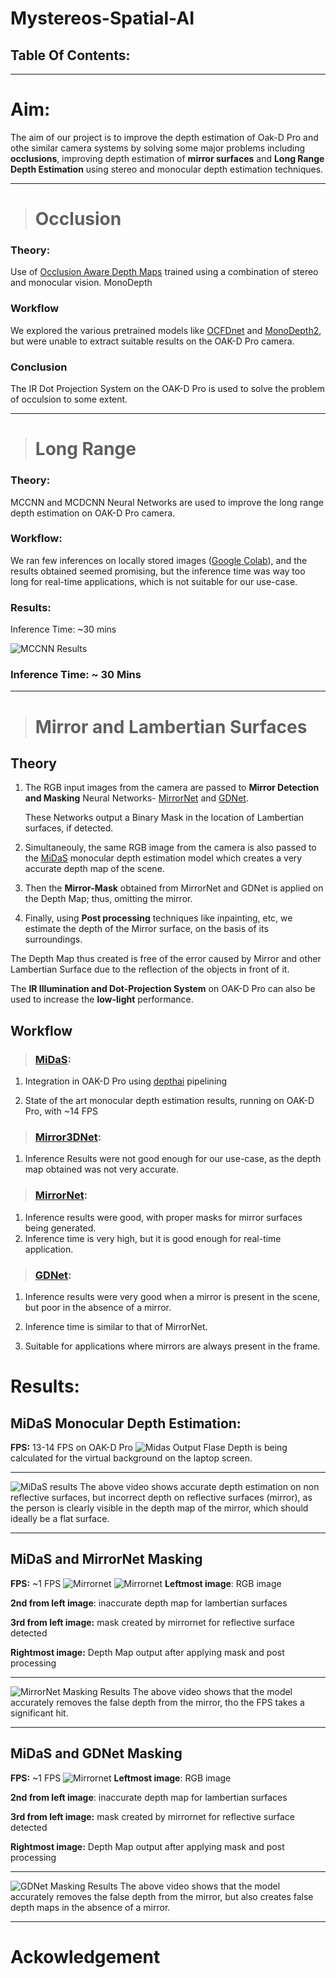 # Mystereos-Spatial-AI

## Table Of Contents:

---


# **Aim:** 
The aim of our project is to improve the depth estimation of Oak-D Pro and othe similar camera systems by solving some major problems including **occlusions**, improving depth estimation of **mirror surfaces** and **Long Range Depth Estimation** using stereo and monocular depth estimation techniques.

---

> # Occlusion
### **Theory:**
Use of [Occlusion Aware Depth Maps](https://paperswithcode.com/paper/learning-occlusion-aware-coarse-to-fine-depth) trained using a combination of stereo and monocular vision.
MonoDepth

### **Workflow**
We explored the various pretrained models like [OCFDnet](https://arxiv.org/abs/2203.10925) and [MonoDepth2](https://arxiv.org/abs/1806.01260), but were unable to extract suitable results on the OAK-D Pro camera.

### **Conclusion**
The IR Dot Projection System on the OAK-D Pro is used to solve the problem of occulsion to some extent.

---

> # Long Range
### **Theory:**
MCCNN and MCDCNN Neural Networks are used to improve the long range depth estimation on OAK-D Pro camera.

### **Workflow:**
We ran few inferences on locally stored images ([Google Colab](https://colab.research.google.com/drive/1hdsLAY-AiK5YD3sXDgfykD-_YJQTkf-P?usp=sharing)), and the results obtained seemed promising, but the inference time was way too long for real-time applications, which is not suitable for our use-case.

### **Results:**
Inference Time: ~30 mins

![MCCNN Results](Assets/mccnn_result.png)

### **Inference Time:** ~ 30 Mins

---

> # **Mirror and Lambertian Surfaces**
## **Theory**
1. The RGB input images from the camera are passed to **Mirror Detection and Masking** Neural Networks- [MirrorNet](https://mhaiyang.github.io/ICCV2019_MirrorNet/index.html) and [GDNet](https://mhaiyang.github.io/CVPR2020_GDNet/index.html).
   
   These Networks output a Binary Mask in the location of Lambertian surfaces, if detected.

2. Simultaneouly, the same RGB image from the camera is also passed to the [MiDaS](https://arxiv.org/abs/1907.01341v3) monocular depth estimation model which creates a very accurate depth map of the scene.

3. Then the **Mirror-Mask** obtained from MirrorNet and GDNet is applied on the Depth Map; thus, omitting the mirror.

4. Finally, using **Post processing** techniques like inpainting, etc, we estimate the depth of the Mirror surface, on the basis of its surroundings.

The Depth Map thus created is free of the error caused by Mirror and other Lambertian Surface due to the reflection of the objects in front of it.

The **IR Illumination and Dot-Projection System** on OAK-D Pro can also be used to increase the **low-light** performance.

## **Workflow**

> ### [MiDaS](https://arxiv.org/abs/1907.01341v3):
1. Integration in OAK-D Pro using [depthai](https://docs.luxonis.com/en/latest/) pipelining

2. State of the art monocular depth estimation results, running on OAK-D Pro, with ~14 FPS

> ### [Mirror3DNet](https://3dlg-hcvc.github.io/mirror3d/):
1. Inference Results were not good enough for our use-case, as the depth map obtained was not very accurate.
> ### [MirrorNet](https://mhaiyang.github.io/ICCV2019_MirrorNet/index.html):
1. Inference results were good, with proper masks for mirror surfaces being generated.
2. Inference time is very high, but it is good enough for real-time application.

> ### [GDNet](https://mhaiyang.github.io/CVPR2020_GDNet/index.html):
1. Inference results were very good when a mirror is present in the scene, but poor in the absence of a mirror.

2. Inference time is similar to that of MirrorNet.
3. Suitable for applications where mirrors are always present in the frame.

# Results:

## **MiDaS Monocular Depth Estimation:**

**FPS:** 13-14 FPS on OAK-D Pro
![Midas Output](Assets/error.png)
Flase Depth is being calculated for the virtual background on the laptop screen.

---

![MiDaS results](Assets/midas.gif)
The above video shows accurate depth estimation on non reflective surfaces, but incorrect depth on reflective surfaces (mirror), as the person is clearly visible in the depth map of the mirror, which should ideally be a flat surface.

---

## **MiDaS and MirrorNet Masking**
**FPS:** ~1 FPS
![Mirrornet](Assets/MirrorNet1.png)
![Mirrornet](Assets/MirrorNet2.png)
**Leftmost image**: RGB image

**2nd from left image**: inaccurate depth map for lambertian surfaces

**3rd from left image:** mask created by mirrornet for reflective surface detected 

**Rightmost image:** Depth Map output after applying mask and post processing

---
![MirrorNet Masking Results](Assets/mirrornet.gif)
The above video shows that the model accurately removes the false depth from the mirror, tho the FPS takes a significant hit.

---
## **MiDaS and GDNet Masking**
**FPS:** ~1 FPS
![Mirrornet](Assets/MirrorNet3.png)
**Leftmost image**: RGB image

**2nd from left image**: inaccurate depth map for lambertian surfaces

**3rd from left image:** mask created by mirrornet for reflective surface detected 

**Rightmost image:** Depth Map output after applying mask and post processing

---
![GDNet Masking Results](Assets/gdnet.gif)
The above video shows that the model accurately removes the false depth from the mirror, but also creates false depth maps in the absence of a mirror. 

---

# Ackowledgement
